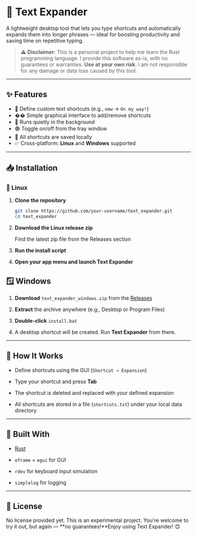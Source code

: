 # 🧠 Text Expander

A lightweight desktop tool that lets you type shortcuts and automatically expands them into longer phrases — ideal for boosting productivity and saving time on repetitive typing.

> ⚠️ **Disclaimer**: This is a personal project to help me learn the Rust programming language. I provide this software as-is, with no guarantees or warranties. **Use at your own risk**. I am not responsible for any damage or data loss caused by this tool.

---

## ✨ Features

- 🔡 Define custom text shortcuts (e.g., `omw` → `On my way!`)
- ��️ Simple graphical interface to add/remove shortcuts
- 🧠 Runs quietly in the background
- 🟢 Toggle on/off from the tray window
- 💾 All shortcuts are saved locally
- ✅ Cross-platform: **Linux** and **Windows** supported

---

## 📥 Installation

### 🐧 Linux

1. **Clone the repository**
   ```bash
   git clone https://github.com/your-username/text_expander.git
   cd text_expander

2. **Download the Linux release zip**

    Find the latest zip file from the Releases section

3. **Run the install script**

4. **Open your app menu and launch Text Expander**

## 🪟 Windows

1. **Download** `text_expander_windows.zip` from the [Releases](https://github.com/idofriedler/text-expander/releases)

2. **Extract** the archive anywhere (e.g., Desktop or Program Files)

3. **Double-click** `install.bat`

4. A desktop shortcut will be created. Run **Text Expander** from there.

---

## 📁 How It Works

- Define shortcuts using the GUI (`Shortcut → Expansion`)

- Type your shortcut and press **Tab**

- The shortcut is deleted and replaced with your defined expansion

- All shortcuts are stored in a file (`shortcuts.txt`) under your local data directory

---

## 🔧 Built With

- [Rust](https://www.rust-lang.org/)

- `eframe` + `egui` for GUI

- `rdev` for keyboard input simulation

- `simplelog` for logging

---

## 📄 License

No license provided yet. This is an experimental project. You're welcome to try it out, but again — **no guarantees!**Enjoy using Text Expander! 😊





